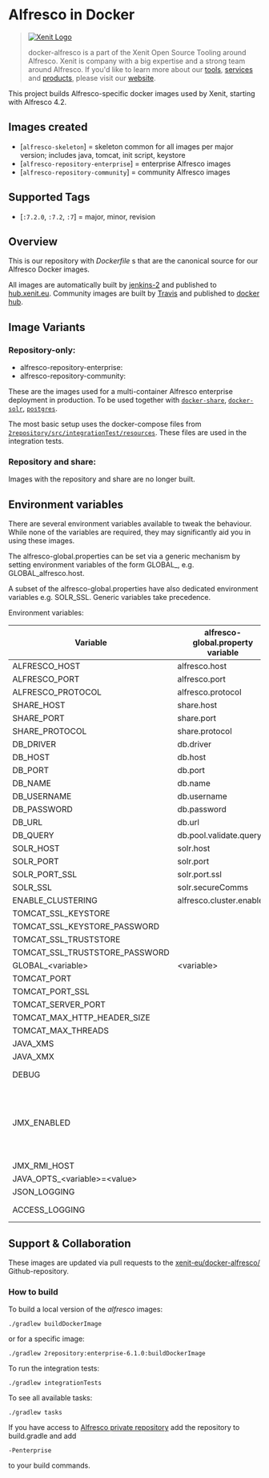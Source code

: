 # Alfresco in Docker

> [![Xenit Logo](https://xenit.eu/wp-content/uploads/2017/09/XeniT_Website_Logo.png)](https://xenit.eu/open-source)
>
> docker-alfresco is a part of the Xenit Open Source Tooling around Alfresco. Xenit is company with a big expertise and
> a strong team around Alfresco. If you'd like to learn more about our 
> [tools](https://xenit.eu/open-source), [services](https://xenit.eu/alfresco) and 
> [products](https://xenit.eu/alfresco-products), please visit our [website](https://xenit.eu).

This project builds Alfresco-specific docker images used by Xenit, starting with Alfresco 4.2.

## Images created 

* [`alfresco-skeleton`] = skeleton common for all images per major version; includes java, tomcat, init script, keystore
* [`alfresco-repository-enterprise`] = enterprise Alfresco images
* [`alfresco-repository-community`] = community Alfresco images

## Supported Tags

* [`:7.2.0`, `:7.2`, `:7`] = major, minor, revision

## Overview

This is our repository with _Dockerfile_ s that are the canonical source for our Alfresco Docker images. 

All images are automatically built by [jenkins-2](https://jenkins-2.xenit.eu) and published to [hub.xenit.eu](https://hub.xenit.eu).
Community images are built by [Travis](https://travis-ci.org/xenit-eu/) and published to [docker hub](https://hub.docker.com/u/xenit).

## Image Variants

### Repository-only:
* alfresco-repository-enterprise:<version>
* alfresco-repository-community:<version>

These are the images used for a multi-container Alfresco enterprise deployment in production. To be used together with [`docker-share`](https://github.com/xenit-eu/docker-share), [`docker-solr`](https://github.com/xenit-eu/docker-solr), [`postgres`](https://github.com/xenit-eu/docker-postgres).

The most basic setup uses the docker-compose files from [`2repository/src/integrationTest/resources`](https://github.com/xenit-eu/docker-alfresco/tree/master/2repository/src/integrationTest/resources). These files are used in the integration tests.

### Repository and share:
Images with the repository and share are no longer built.


## Environment variables

There are several environment variables available to tweak the behaviour. While none of the variables are required, they may significantly aid you in using these images.

The alfresco-global.properties can be set via a generic mechanism by setting environment variables of the form GLOBAL_<parameter>, e.g. GLOBAL_alfresco.host. 

A subset of the alfresco-global.properties have also dedicated environment variables e.g. SOLR_SSL. Generic variables take precedence.

Environment variables:

| Variable                         | alfresco-global.property variable | Default                                    | Description                                                                                                                                                                                                                                                                                              |
|----------------------------------|-----------------------------------|--------------------------------------------|----------------------------------------------------------------------------------------------------------------------------------------------------------------------------------------------------------------------------------------------------------------------------------------------------------|
| ALFRESCO_HOST                    | alfresco.host                     | alfresco                                   |                                                                                                                                                                                                                                                                                                          |
| ALFRESCO_PORT                    | alfresco.port                     | 8080                                       |                                                                                                                                                                                                                                                                                                          |
| ALFRESCO_PROTOCOL                | alfresco.protocol                 | http                                       |                                                                                                                                                                                                                                                                                                          |
| SHARE_HOST                       | share.host                        | share                                      |                                                                                                                                                                                                                                                                                                          |
| SHARE_PORT                       | share.port                        | 8080                                       |                                                                                                                                                                                                                                                                                                          |
| SHARE_PROTOCOL                   | share.protocol                    | http                                       |                                                                                                                                                                                                                                                                                                          |
| DB_DRIVER                        | db.driver                         | org.postgresql.Driver                      |                                                                                                                                                                                                                                                                                                          |
| DB_HOST                          | db.host                           | localhost                                  |                                                                                                                                                                                                                                                                                                          |
| DB_PORT                          | db.port                           | 5432                                       |                                                                                                                                                                                                                                                                                                          |
| DB_NAME                          | db.name                           | alfresco                                   |                                                                                                                                                                                                                                                                                                          |
| DB_USERNAME                      | db.username                       | alfresco                                   |                                                                                                                                                                                                                                                                                                          |
| DB_PASSWORD                      | db.password                       | admin                                      |                                                                                                                                                                                                                                                                                                          |
| DB_URL                           | db.url                            | jdbc:postgresql://postgresql:5432/alfresco |                                                                                                                                                                                                                                                                                                          |
| DB_QUERY                         | db.pool.validate.query            | select 1                                   |                                                                                                                                                                                                                                                                                                          |
| SOLR_HOST                        | solr.host                         | solr                                       |                                                                                                                                                                                                                                                                                                          |
| SOLR_PORT                        | solr.port                         | 8080                                       |                                                                                                                                                                                                                                                                                                          |
| SOLR_PORT_SSL                    | solr.port.ssl                     | 8443                                       |                                                                                                                                                                                                                                                                                                          |
| SOLR_SSL                         | solr.secureComms                  | https                                      |                                                                                                                                                                                                                                                                                                          |
| ENABLE_CLUSTERING                | alfresco.cluster.enabled          | false                                      |                                                                                                                                                                                                                                                                                                          |
| TOMCAT_SSL_KEYSTORE              |                                   | /opt/alfresco/keystore/ssl.keystore        | Path for the ssl keystore file                                                                                                                                                                                                                                                                           |
| TOMCAT_SSL_KEYSTORE_PASSWORD     |                                   |                                            | Password for the ssl keystore                                                                                                                                                                                                                                                                            |
| TOMCAT_SSL_TRUSTSTORE            |                                   | /opt/alfresco/keystore/ssl.truststore      | Path for the ssl truststore file                                                                                                                                                                                                                                                                         |
| TOMCAT_SSL_TRUSTSTORE_PASSWORD   |                                   |                                            | Password for the ssl truststore                                                                                                                                                                                                                                                                          |
| GLOBAL_\<variable\>              | \<variable\>                      |                                            |                                                                                                                                                                                                                                                                                                          |
| TOMCAT_PORT                      |                                   | 8080                                       | non SSL port tomcat is listening on                                                                                                                                                                                                                                                                      |
| TOMCAT_PORT_SSL                  |                                   | 8443                                       | SSL port tomcat is listening on                                                                                                                                                                                                                                                                          |
| TOMCAT_SERVER_PORT               |                                   | 8005                                       | Port for server communication                                                                                                                                                                                                                                                                            |
| TOMCAT_MAX_HTTP_HEADER_SIZE      |                                   | 32768                                      | Maximum http header size                                                                                                                                                                                                                                                                                 |
| TOMCAT_MAX_THREADS               |                                   | 200                                        | Maximum number of threads                                                                                                                                                                                                                                                                                |
| JAVA_XMS                         |                                   |                                            | -Xmx                                                                                                                                                                                                                                                                                                     |
| JAVA_XMX                         |                                   |                                            | -Xms                                                                                                                                                                                                                                                                                                     |
| DEBUG                            |                                   | false                                      | -Xdebug -Xrunjdwp:transport=dt_socket,address=8000,server=y,suspend=n                                                                                                                                                                                                                                    |
| JMX_ENABLED                      |                                   | false                                      | -Dcom.sun.management.jmxremote.authenticate=false -Dcom.sun.management.jmxremote.local.only=false -Dcom.sun.management.jmxremote.ssl=false -Dcom.sun.management.jmxremote -Dcom.sun.management.jmxremote.rmi.port=5000 -Dcom.sun.management.jmxremote.port=5000 -Djava.rmi.server.hostname=$JMX_RMI_HOST |
| JMX_RMI_HOST                     |                                   | 0.0.0.0                                    |                                                                                                                                                                                                                                                                                                          |
| JAVA_OPTS_\<variable\>=\<value\> |                                   | \<value\>                                  | \<variable\>                                                                                                                                                                                                                                                                                             |
| JSON_LOGGING                     |                                   | false                                      | When true, all logs will be in JSON.                                                                                                                                                                                                                                                                     |
| ACCESS_LOGGING                   |                                   | false                                      | When true, access logs will be printed. These logs are always in JSON format                                                                                                                                                                                                                             |


## Support & Collaboration

These images are updated via pull requests to the [xenit-eu/docker-alfresco/](https://github.com/xenit-eu/docker-alfresco/) Github-repository.

### How to build

To build a local version of the _alfresco_ images:

```
./gradlew buildDockerImage
```
or for a specific image:

```
./gradlew 2repository:enterprise-6.1.0:buildDockerImage
```

To run the integration tests:
```
./gradlew integrationTests
```

To see all available tasks:
```
./gradlew tasks
```

If you have access to [Alfresco private repository](https://artifacts.alfresco.com/nexus/content/groups/private/) add the repository to build.gradle and add
```
-Penterprise
```
to your build commands.